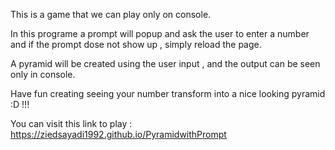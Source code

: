 This is a game that we can play only on console.

In this programe a prompt will popup and ask the user to enter a number and if the prompt 
dose not show up , simply reload the page.

A pyramid will be created using the user input , and the output can be seen only in console.

Have fun creating seeing your number transform into a nice looking pyramid :D !!!

You can visit this link to play :  https://ziedsayadi1992.github.io/PyramidwithPrompt
